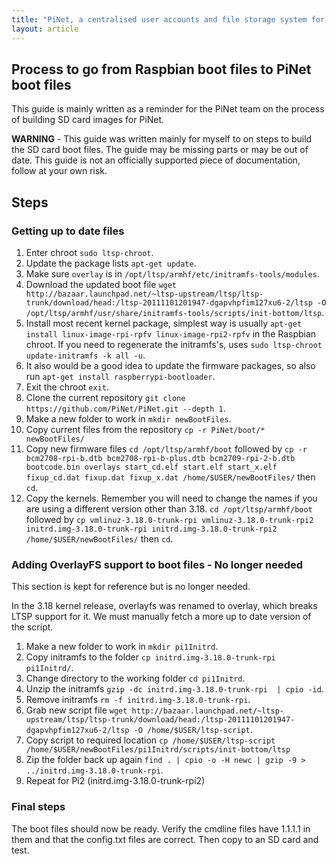 ```yaml
---
title: "PiNet, a centralised user accounts and file storage system for a Raspberry Pi classroom."
layout: article
---
```


Process to go from Raspbian boot files to PiNet boot files
-----------------------------------

This guide is mainly written as a reminder for the PiNet team on the process of building SD card images for PiNet.   
   
**WARNING** - This guide was written mainly for myself to on steps to build the SD card boot files. The guide may be missing parts or may be out of date. This guide is not an officially supported piece of documentation, follow at your own risk.

## Steps
### Getting up to date files
1. Enter chroot ```sudo ltsp-chroot```.
2. Update the package lists ```apt-get update```.
3. Make sure ```overlay``` is in ```/opt/ltsp/armhf/etc/initramfs-tools/modules```.
4. Download the updated boot file ```wget http://bazaar.launchpad.net/~ltsp-upstream/ltsp/ltsp-trunk/download/head:/ltsp-20111101201947-dgapvhpfim127xu6-2/ltsp -O /opt/ltsp/armhf/usr/share/initramfs-tools/scripts/init-bottom/ltsp```.
3. Install most recent kernel package, simplest way is usually ```apt-get install linux-image-rpi-rpfv linux-image-rpi2-rpfv``` in the Raspbian chroot. If you need to regenerate the initramfs's, uses ```sudo ltsp-chroot update-initramfs -k all -u```.   
4. It also would be a good idea to update the firmware packages, so also run ```apt-get install raspberrypi-bootloader```.   
5. Exit the chroot ```exit```.
6. Clone the current repository ```git clone https://github.com/PiNet/PiNet.git --depth 1```.
7. Make a new folder to work in ```mkdir newBootFiles```.
8. Copy current files from the repository ```cp -r PiNet/boot/* newBootFiles/```
9. Copy new firmware files ```cd /opt/ltsp/armhf/boot``` followed by ```cp -r bcm2708-rpi-b.dtb bcm2708-rpi-b-plus.dtb bcm2709-rpi-2-b.dtb bootcode.bin overlays start_cd.elf start.elf start_x.elf fixup_cd.dat fixup.dat fixup_x.dat /home/$USER/newBootFiles/``` then ```cd```.   
10. Copy the kernels. Remember you will need to change the names if you are using a different version other than 3.18. ```cd /opt/ltsp/armhf/boot``` followed by ```cp vmlinuz-3.18.0-trunk-rpi vmlinuz-3.18.0-trunk-rpi2 initrd.img-3.18.0-trunk-rpi initrd.img-3.18.0-trunk-rpi2 /home/$USER/newBootFiles/``` then ```cd```.   

### Adding OverlayFS support to boot files - No longer needed
This section is kept for reference but is no longer needed.   
   
In the 3.18 kernel release, overlayfs was renamed to overlay, which breaks LTSP support for it. We must manually fetch a more up to date version of the script.
1. Make a new folder to work in ```mkdir pi1Initrd```.   
2. Copy initramfs to the folder ```cp initrd.img-3.18.0-trunk-rpi pi1Initrd/```.
3. Change directory to the working folder ```cd pi1Initrd```.   
4. Unzip the initramfs ```gzip -dc initrd.img-3.18.0-trunk-rpi  | cpio -id```.   
5. Remove initramfs ```rm -f initrd.img-3.18.0-trunk-rpi```.   
6. Grab new script file ```wget http://bazaar.launchpad.net/~ltsp-upstream/ltsp/ltsp-trunk/download/head:/ltsp-20111101201947-dgapvhpfim127xu6-2/ltsp -O /home/$USER/ltsp-script```.   
7. Copy script to required location ```cp /home/$USER/ltsp-script /home/$USER/newBootFiles/pi1Initrd/scripts/init-bottom/ltsp```   
7. Zip the folder back up again ```find . | cpio -o -H newc | gzip -9 > ../initrd.img-3.18.0-trunk-rpi```.   
8. Repeat for Pi2 (initrd.img-3.18.0-trunk-rpi2)      

### Final steps
The boot files should now be ready. Verify the cmdline files have 1.1.1.1 in them and that the config.txt files are correct. Then copy to an SD card and test.   
